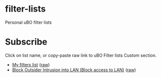# filter-lists
Personal uBO filter lists

# Subscribe

Click on list name, or copy-paste raw link to uBO Filter lists Custom section.

 - [My filters list](https://subscribe.adblockplus.org/?location=https://raw.githubusercontent.com/gwarser/filter-lists/master/my-filters.txt&title=My%20filters%20list) ([raw](https://raw.githubusercontent.com/gwarser/filter-lists/master/my-filters.txt))
 - [Block Outsider Intrusion into LAN (Block access to LAN)](https://subscribe.adblockplus.org/?location=https://raw.githubusercontent.com/gwarser/filter-lists/master/lan-block.txt&title=Block%20access%20to%20LAN) ([raw](https://raw.githubusercontent.com/gwarser/filter-lists/master/lan-block.txt))
 
